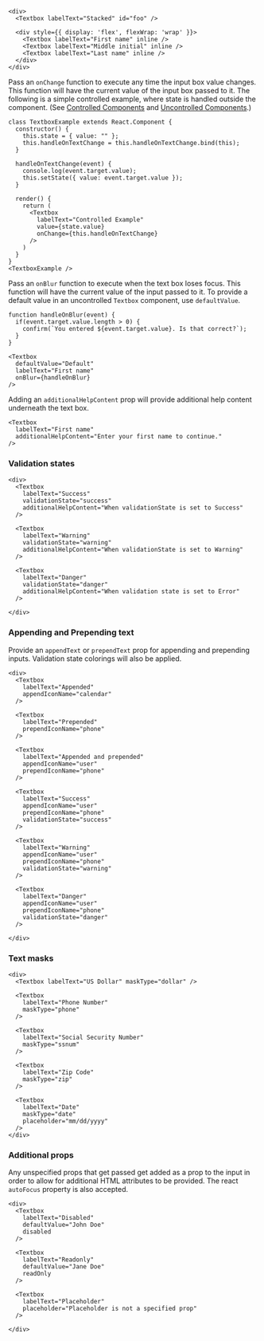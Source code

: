 ```
<div>
  <Textbox labelText="Stacked" id="foo" />

  <div style={{ display: 'flex', flexWrap: 'wrap' }}>
    <Textbox labelText="First name" inline />
    <Textbox labelText="Middle initial" inline />
    <Textbox labelText="Last name" inline />
  </div>
</div>
```

Pass an `onChange` function to execute any time the input box value changes. This function will have the current value of the input box passed to it. The following is a simple controlled example, where state is handled outside the component. (See [Controlled Components](https://facebook.github.io/react/docs/forms.html#controlled-components) and [Uncontrolled Components](https://facebook.github.io/react/docs/uncontrolled-components.html).)

```
class TextboxExample extends React.Component {
  constructor() {
    this.state = { value: "" };
    this.handleOnTextChange = this.handleOnTextChange.bind(this);
  }

  handleOnTextChange(event) {
    console.log(event.target.value);
    this.setState({ value: event.target.value });
  }

  render() {
    return (
      <Textbox
        labelText="Controlled Example"
        value={state.value}
        onChange={this.handleOnTextChange}
      />
    )
  }
}
<TextboxExample />
```

Pass an `onBlur` function to execute when the text box loses focus. This function will have the current value of the input passed to it. To provide a default value in an uncontrolled `Textbox` component, use `defaultValue`.

```
function handleOnBlur(event) {
  if(event.target.value.length > 0) {
    confirm(`You entered ${event.target.value}. Is that correct?`);
  }
}

<Textbox
  defaultValue="Default"
  labelText="First name"
  onBlur={handleOnBlur}
/>
```

Adding an `additionalHelpContent` prop will provide additional help content underneath the text box.

```
<Textbox
  labelText="First name"
  additionalHelpContent="Enter your first name to continue."
/>
```

### Validation states

```
<div>
  <Textbox
    labelText="Success"
    validationState="success"
    additionalHelpContent="When validationState is set to Success"
  />

  <Textbox
    labelText="Warning"
    validationState="warning"
    additionalHelpContent="When validationState is set to Warning"
  />

  <Textbox
    labelText="Danger"
    validationState="danger"
    additionalHelpContent="When validation state is set to Error"
  />

</div>
```

### Appending and Prepending text

Provide an `appendText` or `prependText` prop for appending and prepending inputs. Validation state colorings will also be applied.

```
<div>
  <Textbox
    labelText="Appended"
    appendIconName="calendar"
  />

  <Textbox
    labelText="Prepended"
    prependIconName="phone"
  />

  <Textbox
    labelText="Appended and prepended"
    appendIconName="user"
    prependIconName="phone"
  />

  <Textbox
    labelText="Success"
    appendIconName="user"
    prependIconName="phone"
    validationState="success"
  />

  <Textbox
    labelText="Warning"
    appendIconName="user"
    prependIconName="phone"
    validationState="warning"
  />

  <Textbox
    labelText="Danger"
    appendIconName="user"
    prependIconName="phone"
    validationState="danger"
  />

</div>
```

### Text masks

```
<div>
  <Textbox labelText="US Dollar" maskType="dollar" />

  <Textbox
    labelText="Phone Number"
    maskType="phone"
  />

  <Textbox
    labelText="Social Security Number"
    maskType="ssnum"
  />

  <Textbox
    labelText="Zip Code"
    maskType="zip"
  />

  <Textbox
    labelText="Date"
    maskType="date"
    placeholder="mm/dd/yyyy"
  />
</div>
```

### Additional props

Any unspecified props that get passed get added as a prop to the input in order to allow for additional HTML attributes to be provided. The react `autoFocus` property is also accepted.

```
<div>
  <Textbox
    labelText="Disabled"
    defaultValue="John Doe"
    disabled
  />

  <Textbox
    labelText="Readonly"
    defaultValue="Jane Doe"
    readOnly
  />

  <Textbox
    labelText="Placeholder"
    placeholder="Placeholder is not a specified prop"
  />

</div>
```